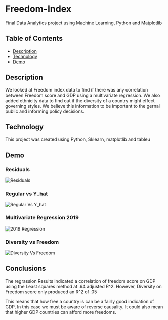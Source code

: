 # Freedom-Index
Final Data Analytics project using Machine Learning, Python and Matplotlib

## Table of Contents

- [Description](#desc)
- [Technology](#tech)
- [Demo](#demo)

## <a name="dec"></a> Description
We looked at Freedom index data to find if there was any correlation between Freedom score and GDP using a multivariate regression.
We also added ethnicity data to find out if the diversity of a country might effect governing styles. We believe this information to be important to the gernal public and informing policy decisions.
## <a name="tech"></a>Technology
This project was created using Python, Sklearn, matplotlib and tableu
## <a name="demo"></a>Demo
### Residuals
![Residuals](https://i.postimg.cc/NF2W8ccW/Residuals2019.png)
### Regular vs Y_hat

![Regular Vs Y_hat](https://i.postimg.cc/tTMKVgL3/Regvs-Y2019.png)

### Multivariate Regression 2019

![2019 Regression](https://i.postimg.cc/JhPVMxxd/Regression2019.png)

### Diversity vs Freedom
![Diversity Vs Freedom](https://i.postimg.cc/vZ7wSbVy/Regression2013.png)

## Conclusions
The regrassion Results indicated a correlation of freedom score on GDP using the Least squares method at .64 adjusted R^2. However, Diversity on Freedom score only produced an R^2 of .05

This means that how free a country is can be a fairly good indication of GDP, In this case we must be aware of reverse causality. It could also mean that higher GDP countries can afford more freedoms.
